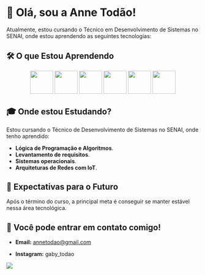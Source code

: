 # 🚀 Olá, sou a Anne Todão!

Atualmente, estou cursando o Técnico em Desenvolvimento de Sistemas no SENAI, onde estou aprendendo as seguintes tecnologias:

## 🛠️ O que Estou Aprendendo



<div align="center">
  <img src="https://cdn.jsdelivr.net/gh/devicons/devicon/icons/javascript/javascript-original.svg" width="60" />
  <img src="https://cdn.jsdelivr.net/gh/devicons/devicon/icons/html5/html5-original.svg" width="60" />
  <img src="https://cdn.jsdelivr.net/gh/devicons/devicon/icons/css3/css3-original.svg" width="60" />
  <img src="https://cdn.jsdelivr.net/gh/devicons/devicon/icons/nodejs/nodejs-original.svg" width="60" />
  <img src="https://cdn.jsdelivr.net/gh/devicons/devicon/icons/react/react-original.svg" width="60" />
  <img src="https://cdn.jsdelivr.net/gh/devicons/devicon/icons/postgresql/postgresql-original.svg" width="60" />
</div>


## 🎓 Onde estou Estudando?

Estou cursando o Técnico de Desenvolvimento de Sistemas no SENAI, onde tenho aprendido:
- **Lógica de Programação e Algoritmos**.
- **Levantamento de requisitos**.
- **Sistemas operacionais**.
- **Arquiteturas de Redes com IoT**.

  
## 🎯 Expectativas para o Futuro

Após o término do curso, a principal meta é conseguir se manter estável nessa área tecnológica.


## 📱 Você pode entrar em contato comigo!

- **Email:**
  annetodao@gmail.com

- **Instagram:**
gaby_todao


![](http://github-profile-summary-cards.vercel.app/api/cards/stats?username=Anne-todao&theme=transparent)




